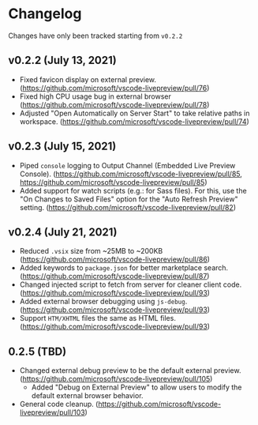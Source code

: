 # Changelog
Changes have only been tracked starting from `v0.2.2`

## v0.2.2 (July 13, 2021)
- Fixed favicon display on external preview. (https://github.com/microsoft/vscode-livepreview/pull/76)
- Fixed high CPU usage bug in external browser (https://github.com/microsoft/vscode-livepreview/pull/78)
- Adjusted "Open Automatically on Server Start" to take relative paths in workspace. (https://github.com/microsoft/vscode-livepreview/pull/74)

## v0.2.3 (July 15, 2021)
- Piped `console` logging to Output Channel (Embedded Live Preview Console). (https://github.com/microsoft/vscode-livepreview/pull/85, https://github.com/microsoft/vscode-livepreview/pull/85)
- Added support for watch scripts (e.g.: for Sass files). For this, use the "On Changes to Saved Files" option for the "Auto Refresh Preview" setting. (https://github.com/microsoft/vscode-livepreview/pull/82)

## v0.2.4 (July 21, 2021)
- Reduced `.vsix` size from ~25MB to ~200KB (https://github.com/microsoft/vscode-livepreview/pull/86)
- Added keywords to `package.json` for better marketplace search. (https://github.com/microsoft/vscode-livepreview/pull/87)
- Changed injected script to fetch from server for cleaner client code. (https://github.com/microsoft/vscode-livepreview/pull/93)
- Added external browser debugging using `js-debug`. (https://github.com/microsoft/vscode-livepreview/pull/93)
- Support `HTM/XHTML` files the same as HTML files. (https://github.com/microsoft/vscode-livepreview/pull/93)

## 0.2.5 (TBD)
- Changed external debug preview to be the default external preview. (https://github.com/microsoft/vscode-livepreview/pull/105)
  - Added "Debug on External Preview" to allow users to modify the default external browser behavior.
- General code cleanup. (https://github.com/microsoft/vscode-livepreview/pull/103)